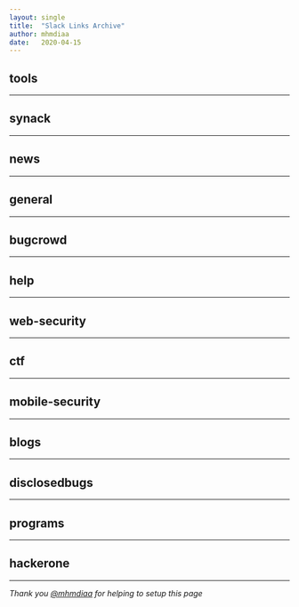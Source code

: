 ```yaml
---
layout: single
title:  "Slack Links Archive"
author: mhmdiaa
date:   2020-04-15
---
```

## tools

---
## synack

---
## news

---
## general

---
## bugcrowd

---
## help

---
## web-security

---
## ctf

---
## mobile-security

---
## blogs

---
## disclosedbugs

---
## programs

---
## hackerone

---
*Thank you [@mhmdiaa](https://twitter.com/@mhmdiaa) for helping to setup this page*